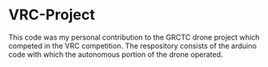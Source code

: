 # VRC-Project

This code was my personal contribution to the GRCTC drone project which competed in the VRC competition. The respository consists of the arduino code with which the autonomous portion of the drone operated.
